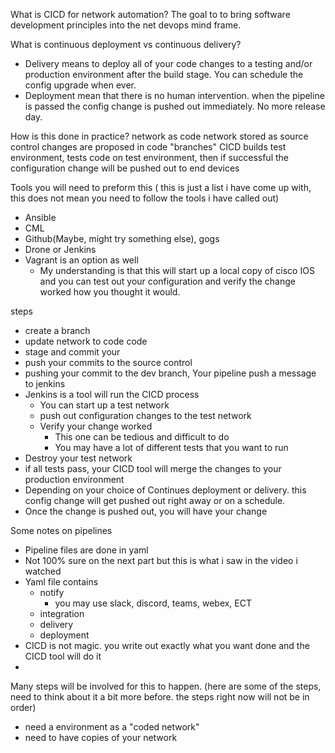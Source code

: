 What is CICD for network automation?
The goal to to bring software development principles into the net devops mind frame.

What is continuous deployment vs continuous delivery?
- Delivery means to deploy all of your code changes to a testing and/or production environment after the build stage. You can schedule the config upgrade when ever.
- Deployment mean that there is no human intervention. when the pipeline is passed the config change is pushed out immediately. No more release day.

How is this done in practice?
network as code
network stored as source control
changes are proposed in code  "branches"
CICD builds test environment, tests code on test environment, then if successful the configuration change will be pushed out to end devices

Tools you will need to preform this ( this is just a list i have come up with, this does not mean you need to follow the tools i have called out)
- Ansible
- CML
- Github(Maybe, might try something else), gogs 
- Drone or Jenkins
- Vagrant is an option as well
  - My understanding is that this will start up a local copy of cisco IOS and you can test out your configuration and verify the change worked how you thought it would.

steps
- create a branch
- update network to code code
- stage and commit your 
- push your commits to the source control
- pushing your commit to the dev branch, Your pipeline push a message to jenkins
- Jenkins is a tool will run the CICD process
  - You can start up a test network
  - push out configuration changes to the test network
  - Verify your change worked
    - This one can be tedious and difficult to do
    - You may have a lot of different tests that you want to run
- Destroy your test network
- if all tests pass, your CICD tool will merge the changes to your production environment
- Depending on your choice of Continues deployment or delivery. this config change will get pushed out right away or on a schedule.
- Once the change is pushed out, you will have your change 


Some notes on pipelines
- Pipeline files are done in yaml
- Not 100% sure on the next part but this is what i saw in the video i watched
- Yaml file contains
  - notify
    - you may use slack, discord, teams, webex, ECT
  - integration
  - delivery
  - deployment
- CICD is not magic. you write out exactly what you want done and the CICD tool will do it
- 


Many steps will be involved for this to happen. (here are some of the steps, need to think about it a bit more before. the steps right now will not be in order)
- need a environment as a "coded network"
- need to have copies of your network 